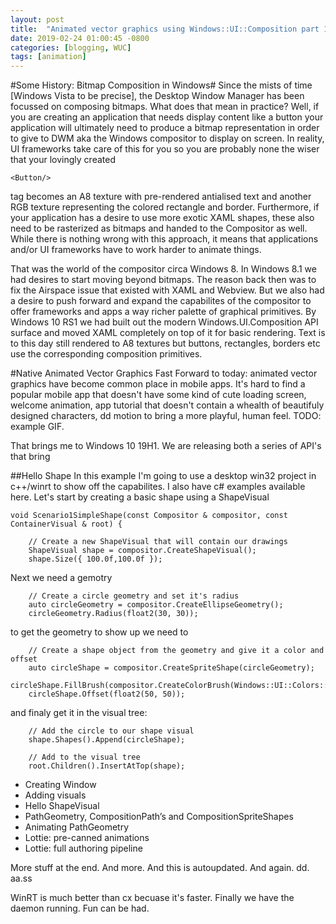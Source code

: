 ```yaml
---
layout: post
title:  "Animated vector graphics using Windows::UI::Composition part 1"
date: 2019-02-24 01:00:45 -0800
categories: [blogging, WUC]
tags: [animation]
---
```

#Some History: Bitmap Composition in Windows#
Since the mists of time [Windows Vista to be precise], the Desktop Window Manager has been focussed on composing bitmaps.  What does that mean in practice? Well, if you are creating an application that needs display content like a button your application will ultimately need to produce a bitmap representation in order to give to DWM aka the Windows compositor to display on screen.  In reality, UI frameworks take care of this for you so you are probably none the wiser that your lovingly created 
```xaml
<Button/>
```
tag becomes an A8 texture with pre-rendered antialised text and another RGB texture representing the colored rectangle and border.  Furthermore, if your application has a desire to use more exotic XAML shapes, these also need to be rasterized as bitmaps and handed to the Compositor as well.  While there is nothing wrong with this approach, it means that applications and/or UI frameworks have to work harder to animate things.

That was the world of the compositor circa Windows 8.  In Windows 8.1 we had desires to start moving beyond bitmaps.  The reason back then was to fix the Airspace issue that existed with XAML and Webview.  But we also had a desire to push forward and expand the capabilites of the compositor to offer frameworks and apps a way richer palette of graphical primitives.  By Windows 10 RS1 we had built out the modern Windows.UI.Composition API surface and moved XAML completely on top of it for basic rendering.  Text is to this day still rendered to A8 textures but buttons, rectangles, borders etc use the corresponding composition primitives.

#Native Animated Vector Graphics
Fast Forward to today: animated vector graphics have become common place in mobile apps.  It's hard to find a popular mobile app that doesn't have some kind of cute loading screen, welcome animation, app tutorial that doesn't contain a whealth of beautifuly designed characters, dd motion to bring a more playful, human feel. TODO: example GIF.

That brings me to Windows 10 19H1.  We are releasing both a series of API's that bring 

##Hello Shape 
In this example I'm going to use a desktop win32 project in c++/winrt to show off the capabilites.  I also have c# examples available here.  Let's start by creating a basic shape using a ShapeVisual


```cppwinrt
void Scenario1SimpleShape(const Compositor & compositor, const ContainerVisual & root) {

	// Create a new ShapeVisual that will contain our drawings
	ShapeVisual shape = compositor.CreateShapeVisual();
	shape.Size({ 100.0f,100.0f });
```

Next we need a gemotry

```cppwinrt
	// Create a circle geometry and set it's radius
	auto circleGeometry = compositor.CreateEllipseGeometry();
	circleGeometry.Radius(float2(30, 30));
```

to get the geometry to show up we need to 

```cppwinrt
	// Create a shape object from the geometry and give it a color and offset
	auto circleShape = compositor.CreateSpriteShape(circleGeometry);
	circleShape.FillBrush(compositor.CreateColorBrush(Windows::UI::Colors::Orange()));
	circleShape.Offset(float2(50, 50));
```

and finaly get it in the visual tree:

```cppwinrt
	// Add the circle to our shape visual
	shape.Shapes().Append(circleShape);

	// Add to the visual tree
	root.Children().InsertAtTop(shape);
```


- Creating Window
- Adding visuals
- Hello ShapeVisual
- PathGeometry, CompositionPath’s and CompositionSpriteShapes
- Animating PathGeometry
- Lottie: pre-canned animations
- Lottie: full authoring pipeline

More stuff at the end.  And more.  And this is autoupdated.  And again. dd. aa.ss


WinRT is much better than cx becuase it's faster.  Finally we have the daemon running.
Fun can be had.